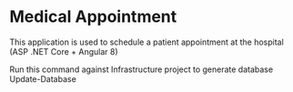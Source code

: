 # Medical Appointment
This application is used to schedule a patient appointment at the hospital (ASP .NET Core + Angular 8)

Run this command against Infrastructure project to generate database 
Update-Database